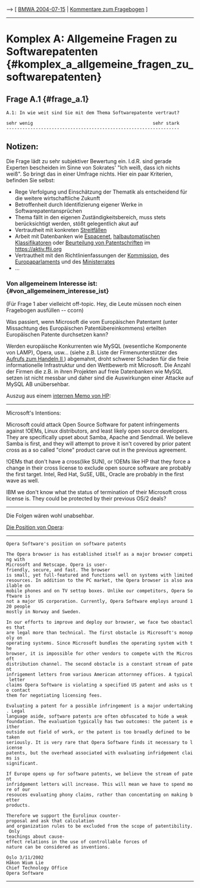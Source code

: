 \--\> \[ [ BMWA 2004-07-15](Bmwa040715De "wikilink") \| [ Kommentare zum
Fragebogen](BmwaNot040715De "wikilink") \]

------------------------------------------------------------------------

# Komplex A: Allgemeine Fragen zu Softwarepatenten {#komplex_a_allgemeine_fragen_zu_softwarepatenten}

## Frage A.1 {#frage_a.1}

`A.1: In wie weit sind Sie mit dem Thema Softwarepatente vertraut?`

`sehr wenig                                             sehr stark`\
`-----------------------------------------------------------------`

## Notizen:

Die Frage lädt zu sehr subjektiver Bewertung ein. I.d.R. sind gerade
Experten bescheiden im Sinne von Sokrates\' \"Ich weiß, dass ich nichts
weiß\". So bringt das in einer Umfrage nichts. Hier ein paar Kriterien,
befinden Sie selbst:

-   Rege Verfolgung und Einschätzung der Thematik als entscheidend für
    die weitere wirtschaftliche Zukunft
-   Betroffenheit durch Identifizierung eigener Werke in
    Softwarepatentansprüchen
-   Thema fällt in den eigenen Zuständigkeitsbereich, muss stets
    berücksichtigt werden, stößt gelegentlich akut auf
-   Vertrautheit mit konkreten
    [Streitfällen](http://swpat.ffii.org/patente/wirkungen/ "wikilink")
-   Arbeit mit Datenbanken wie
    [Espacenet](http://ep.espacenet.com/search97cgi/s97_cgi.exe?Action=FormGen&Template=ep/en/advanced.hts "wikilink"),
    [halbautomatischen
    Klassifikatoren](http://gauss.bacon.su.se/indices/ "wikilink") oder
    [Beurteilung von
    Patentschriften](http://swpat.ffii.org/patente/txt/ep/index.de.html "wikilink")
    im [<https://aktiv.ffii.org>](FFII-Mitwirkungssystem "wikilink")
-   Vertrautheit mit den Richtlinienfassungen der
    [Kommission](http://swpat.ffii.org/papiere/eubsa-swpat0202/ "wikilink"),
    des
    [Europaparlaments](http://swpat.ffii.org/papiere/europarl0309/ "wikilink")
    und des
    [Ministerrates](http://swpat.ffii.org/papiere/europarl0309/cons0401/ "wikilink")
-   \...

### Von allgemeinem Interesse ist: {#von_allgemeinem_interesse_ist}

(Für Frage 1 aber vielleicht off-topic. Hey, die Leute müssen noch einen
Fragebogen ausfüllen \-- ccorn)

Was passiert, wenn Microsoft die vom Europäischen Patentamt (unter
Missachtung des Europäischen Patentübereinkommens) erteilten
Europäischen Patente durchsetzen kann?

Werden europäische Konkurrenten wie MySQL (wesentliche Komponente von
LAMP), Opera, usw\... (siehe z.B. Liste der Firmenunterstützer des
[Aufrufs zum Handeln II
](http://swpat.ffii.org/papri/europarl0309/cpedu/ "wikilink"))
abgemahnt, droht schwerer Schaden für die freie informationelle
Infrastruktur und den Wettbewerb mit Microsoft. Die Anzahl der Firmen
die z.B. in ihren Projekten auf freie Datenbanken wie MySQL setzen ist
nicht messbar und daher sind die Auswirkungen einer Attacke auf MySQL AB
unübersehbar.

Auszug aus einem [internen Memo von
HP](http://www.newsforge.com/article.pl?sid=04/07/19/2315200 "wikilink"):

------------------------------------------------------------------------

Microsoft\'s Intentions:

Microsoft could attack Open Source Software for patent infringements
against !OEMs, Linux distributors, and least likely open source
developers. They are specifically upset about Samba, Apache and
Sendmail. We believe Samba is first, and they will attempt to prove it
isn\'t covered by prior patent cross as a so called \"clone\" product
carve out in the previous agreement.

!OEMs that don\'t have a cross(like SUN), or !OEMs like HP that they
force a change in their cross license to exclude open source software
are probably the first target. Intel, Red Hat, SuSE, UBL, Oracle are
probably in the first wave as well.

IBM we don\'t know what the status of termination of their Microsoft
cross license is. They could be protected by their previous OS/2 deals?

------------------------------------------------------------------------

Die Folgen wären wohl unabsehbar.

[Die Position von
Opera](http://swpat.ffii.org/events/2002/europarl11/opera-letter.pdf "wikilink"):

------------------------------------------------------------------------

`Opera Software's position on software patents`

`The Opera browser is has established itself as a major browser competing with`\
`Microsoft and Netscape. Opera is user-friendly, secure, and fast. The browser`\
`is small, yet full-featured and functions well on systems with limited`\
`resources. In addition to the PC market, the Opera browser is also available on`\
`mobile phones and on TV settop boxes. Unlike our competitors, Opera Software is`\
`not a major US corporation. Currently, Opera Software employs around 120 people`\
`mostly in Norway and Sweden.`

`In our efforts to improve and deploy our browser, we face two obastacles that`\
`are legal more than technical. The first obstacle is Microsoft's monopoly on`\
`operating systems. Since Microsoft bundles the operating system with the`\
`browser, it is impossible for other vendors to compete with the Microsoft`\
`distribution channel. The second obstacle is a constant stream of patent`\
`infrigement letters from various American attornney offices. A typical letter`\
`claims Opera Software is violating a specified US patent and asks us to contact`\
`them for negotiating licensing fees.`

`Evaluating a patent for a possible infringement is a major undertaking. Legal`\
`language aside, software patents are often obfuscated to hide a weak`\
`foundation. The evaluation typically has two outcomes: the patent is either`\
`outside out field of work, or the patent is too broadly defined to be taken`\
`seriously. It is very rare that Opera Software finds it necessary to license`\
`patents, but the overhead associated with evaluating infridgement claims is`\
`significant.`

`If Europe opens up for software patents, we believe the stream of patent`\
`infridgement letters will increase. This will mean we have to spend more of our`\
`resouces evaluating phony claims, rather than concentating on making better`\
`products.`

`Therefore we support the Eurolinux counter-proposal and ask that calculation`\
`and organization rules to be excluded from the scope of patentibility. Only`\
`teachings about cause-effect relations in the use of controllable forces of`\
`nature can be considered as inventions.`

`Oslo 3/11/2002`\
`Håkon Wium Lie`\
`Chief Technology Office`\
`Opera Software`

------------------------------------------------------------------------
